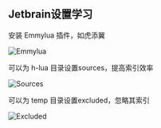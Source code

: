 ## Jetbrain设置学习

安装 Emmylua 插件，如虎添翼

![Emmylua](https://gitlab.com/h-document/h-lua/-/raw/main/images/emmylua.png)

可以为 h-lua 目录设置sources，提高索引效率

![Sources](https://gitlab.com/h-document/h-lua/-/raw/main/images/jetbrain1.png)

可以为 temp 目录设置excluded，忽略其索引

![Excluded](https://gitlab.com/h-document/h-lua/-/raw/main/images/jetbrain2.png)
